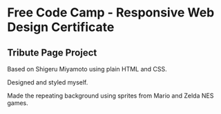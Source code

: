 # Free Code Camp - Responsive Web Design Certificate

## Tribute Page Project

Based on Shigeru Miyamoto using plain HTML and CSS.

Designed and styled myself. 

Made the repeating background using sprites from Mario and Zelda NES games.
